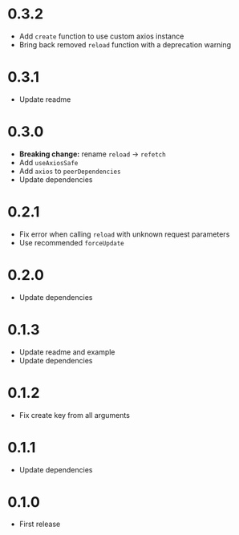 # 0.3.2

- Add `create` function to use custom axios instance
- Bring back removed `reload` function with a deprecation warning

# 0.3.1

- Update readme

# 0.3.0

- **Breaking change:** rename `reload` → `refetch`
- Add `useAxiosSafe`
- Add `axios` to `peerDependencies`
- Update dependencies

# 0.2.1

- Fix error when calling `reload` with unknown request parameters
- Use recommended `forceUpdate`

# 0.2.0

- Update dependencies

# 0.1.3

- Update readme and example
- Update dependencies

# 0.1.2

- Fix create key from all arguments

# 0.1.1

- Update dependencies

# 0.1.0

- First release
